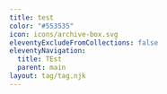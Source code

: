 ```yaml
---
title: test
color: "#553535"
icon: icons/archive-box.svg
eleventyExcludeFromCollections: false
eleventyNavigation:
  title: TEst
  parent: main
layout: tag/tag.njk
---
```

